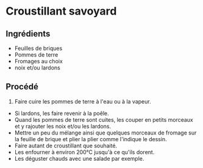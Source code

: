 # Croustillant savoyard

## Ingrédients

* Feuilles de briques
* Pommes de terre
* Fromages au choix
* noix et/ou lardons

## Procédé

1. Faire cuire les pommes de terre à l'eau ou à la vapeur.
- Si lardons, les faire revenir à la poêle.
- Quand les pommes de terre sont cuites, les couper en petits morceaux et y rajouter les noix et/ou les lardons.
- Mettre un peu du mélange ainsi que quelques morceaux de fromage sur la feuille de brique et plier la plier comme l'indique le dessin.
- Faire autant de croustillant que souhaité.
- Les enfourner à environ 200°C jusqu'à ce qu'ils dorent.
- Les déguster chauds avec une salade par exemple.
